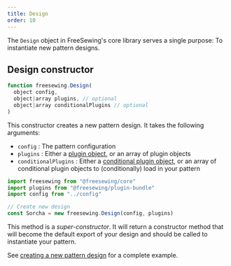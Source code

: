 ```yaml
---
title: Design 
order: 10
---
```


The `Design` object in FreeSewing's core library serves a single purpose:
To instantiate new pattern designs.

## Design constructor

```js
function freesewing.Design(
  object config, 
  object|array plugins, // optional
  object|array conditionalPlugins // optional
) 
```

This constructor creates a new pattern design.
It takes the following arguments:

-   `config` : The pattern configuration
-   `plugins` : Either a [plugin object](/guides/plugins/), or an array of plugin objects
-   `conditionalPlugins` : Either a [conditional plugin object](/guides/plugins/conditionally-loading-build-time-plugins/), or an array
    of conditional plugin objects to (conditionally) load in your pattern

```js
import freesewing from "@freesewing/core"
import plugins from "@freesewing/plugin-bundle"
import config from "../config"

// Create new design
const Sorcha = new freesewing.Design(config, plugins)
```

<Tip>

This method is a _super-constructor_. It will return a constructor
method that will become the default export of your design and
should be called to instantiate your pattern.

See [creating a new pattern design](/howtos/code/create-new-design) for a complete example.

</Tip>
